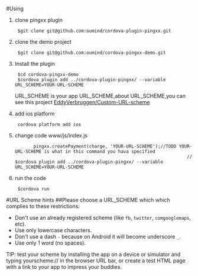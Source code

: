 #Using
1. clone pingxx plugin

        $git clone git@github.com:oumind/cordova-plugin-pingxx.git
    
2. clone the demo project

        $git clone git@github.com:oumind/cordova-pingxx-demo.git

3. Install the plugin

        $cd cordova-pingxx-demo
        $cordova plugin add ../cordova-plugin-pingxx/ --variable URL_SCHEME=YOUR-URL-SCHEME
        
    URL_SCHEME is your app URL_SCHEME,about URL_SCHEME,you can see this project
    [EddyVerbruggen/Custom-URL-scheme](https://github.com/EddyVerbruggen/Custom-URL-scheme)
   
         
4. add ios platform

        cordova platform add ios
        
5. change code www/js/index.js

              pingxx.createPayment(charge, 'YOUR-URL-SCHEME');//TODO YOUR-URL-SCHEME is what in this command you hava specified
                                                                        // $cordova plugin add ../cordova-plugin-pingxx/ --variable URL_SCHEME=YOUR-URL-SCHEME

6. run the code

        $cordova run
        
#URL Scheme hints
##Please choose a URL_SCHEME which which complies to these restrictions:
- Don't use an already registered scheme (like `fb`, `twitter`, `comgooglemaps`, etc).
- Use only lowercase characters.
- Don't use a dash `-` because on Android it will become underscore `_`.
- Use only 1 word (no spaces).

TIP: test your scheme by installing the app on a device or simulator and typing yourscheme:// in the browser URL bar, or create a test HTML page with a link to your app to impress your buddies.
        
    
